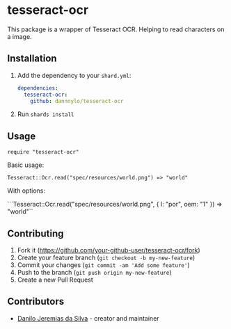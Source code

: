 # tesseract-ocr

This package is a wrapper of Tesseract OCR. Helping to read characters on a image.

## Installation

1. Add the dependency to your `shard.yml`:

   ```yaml
   dependencies:
     tesseract-ocr:
       github: dannnylo/tesseract-ocr
   ```

2. Run `shards install`

## Usage

```crystal
require "tesseract-ocr"
```
Basic usage:

```Tesseract::Ocr.read("spec/resources/world.png") => "world"```

With options:

```Tesseract::Ocr.read("spec/resources/world.png", {  l: "por", oem: "1" }) => "world"``

## Contributing

1. Fork it (<https://github.com/your-github-user/tesseract-ocr/fork>)
2. Create your feature branch (`git checkout -b my-new-feature`)
3. Commit your changes (`git commit -am 'Add some feature'`)
4. Push to the branch (`git push origin my-new-feature`)
5. Create a new Pull Request

## Contributors

- [Danilo Jeremias da Silva](https://github.com/dannnylo) - creator and maintainer
